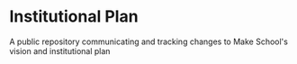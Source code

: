 # Institutional Plan
A public repository communicating and tracking changes to Make School's vision and institutional plan

